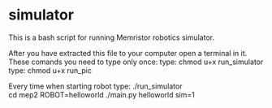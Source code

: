 # simulator
This is a bash script for running Memristor robotics simulator.

After you have extracted this file to your computer open a terminal in it.    
These comands you need to type only once:
type: chmod u+x run_simulator    
type: chmod u+x run_pic    

Every time when starting robot type:
./run_simulator    
cd mep2
ROBOT=helloworld ./main.py helloworld sim=1


